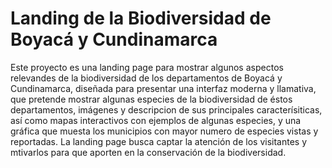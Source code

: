 # Landing de la Biodiversidad de Boyacá y Cundinamarca

Este proyecto es una landing page para mostrar algunos aspectos relevandes de la biodiversidad de los departamentos de Boyacá y Cundinamarca, diseñada para presentar una interfaz moderna y llamativa, que pretende mostrar algunas especies de la biodiversidad de éstos departamentos, imágenes y descripcion de sus principales caracterísiticas, así como mapas interactivos con ejemplos de algunas especies, y una gráfica que muesta los municipios con mayor numero de especies vistas y reportadas. La landing page busca captar la atención de los visitantes y mtivarlos para que aporten en la conservación de la biodiversidad.
